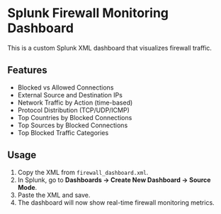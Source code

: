# Splunk Firewall Monitoring Dashboard

This is a custom Splunk XML dashboard that visualizes firewall traffic.

## Features
- Blocked vs Allowed Connections
- External Source and Destination IPs
- Network Traffic by Action (time-based)
- Protocol Distribution (TCP/UDP/ICMP)
- Top Countries by Blocked Connections
- Top Sources by Blocked Connections
- Top Blocked Traffic Categories

## Usage
1. Copy the XML from `firewall_dashboard.xml`.
2. In Splunk, go to **Dashboards → Create New Dashboard → Source Mode**.
3. Paste the XML and save.
4. The dashboard will now show real-time firewall monitoring metrics.
